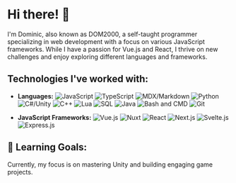 # Hi there! 👋

I'm Dominic, also known as DOM2000, a self-taught programmer specializing in web development with a focus on various JavaScript frameworks. While I have a passion for Vue.js and React, I thrive on new challenges and enjoy exploring different languages and frameworks.


## Technologies I've worked with:

- **Languages:** ![JavaScript](https://img.shields.io/badge/JavaScript-F7DF1E?style=for-the-badge&logo=javascript&logoColor=black) ![TypeScript](https://img.shields.io/badge/TypeScript-007ACC?style=for-the-badge&logo=typescript&logoColor=white) ![MDX/Markdown](https://img.shields.io/badge/MDX/Markdown-000000?style=for-the-badge&logo=markdown&logoColor=white) ![Python](https://img.shields.io/badge/Python-3776AB?style=for-the-badge&logo=python&logoColor=white) ![C#/Unity](https://img.shields.io/badge/C%23%2FUnity-239120?style=for-the-badge&logo=unity&logoColor=white) ![C++](https://img.shields.io/badge/C++-00599C?style=for-the-badge&logo=c%2B%2B&logoColor=white) ![Lua](https://img.shields.io/badge/Lua-2C2D72?style=for-the-badge&logo=lua&logoColor=white) ![SQL](https://img.shields.io/badge/SQL-4479A1?style=for-the-badge&logo=sqlite&logoColor=white) ![Java](https://img.shields.io/badge/Java-007396?style=for-the-badge&logo=java&logoColor=white) ![Bash and CMD](https://img.shields.io/badge/Bash%20%2F%20CMD-4EAA25?style=for-the-badge&logo=gnu-bash&logoColor=white) ![Git](https://img.shields.io/badge/Git-f44d27?style=for-the-badge&logo=git&logoColor=white)


- **JavaScript Frameworks:** ![Vue.js](https://img.shields.io/badge/Vue.js-4FC08D?style=for-the-badge&logo=vue.js&logoColor=white) ![Nuxt](https://img.shields.io/badge/Nuxt-00C58E?style=for-the-badge&logo=nuxt.js&logoColor=white) ![React](https://img.shields.io/badge/React-61DAFB?style=for-the-badge&logo=react&logoColor=white) ![Next.js](https://img.shields.io/badge/Next.js-000000?style=for-the-badge&logo=next.js&logoColor=white) ![Svelte.js](https://img.shields.io/badge/Svelte.js-FF3E00?style=for-the-badge&logo=svelte&logoColor=white) ![Express.js](https://img.shields.io/badge/Express.js-000000?style=for-the-badge&logo=express&logoColor=white)


## 🌱 Learning Goals:
Currently, my focus is on mastering Unity and building engaging game projects.